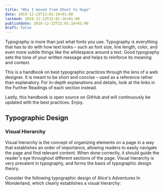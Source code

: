 ```yaml
---
title: "Why I moved from Ghost to Hugo"
date: 2019-12-23T22:01:16+01:00
lastmod: 2019-12-23T22:01:16+01:00
publishdate: 2019-12-23T22:01:16+01:00
draft: false
---
```


Typography is more than just what fonts you use. Typography is everything that has to do with how text looks – such as font size, line length, color, and even more subtle things like the whitespace around a text. Good typography sets the tone of your written message and helps to reinforce its meaning and context.

This is a handbook on best typographic practices through the lens of a web designer. It is meant to be short and concise – used as a reference rather than explanatory. For in-depth explanations and details, look at the links in the Further Readings of each section instead.

Lastly, this handbook is open source on GitHub and will continuously be updated with the best practices. Enjoy.

## Typographic Design
### Visual Hierarchy

Visual hierarchy is the concept of organizing elements on a page in a way that establishes an order of importance, allowing readers to easily navigate the page and find relevant content. When done correctly, it should guide the reader's eye throughout different sections of the page. Visual hierarchy is very prevalent in typography, and forms the basis of typographic design theory.

Consider the following typographic design of Alice's Adventures In Wonderland, which clearly establishes a visual hierarchy:
